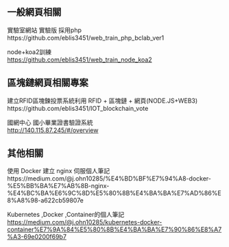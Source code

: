 <h2>一般網頁相關</h2>
實驗室網站 實驗版 採用php <br>
https://github.com/eblis3451/web_train_php_bclab_ver1  <br>

node+koa2訓練<br>
https://github.com/eblis3451/web_train_node_koa2


<h2>區塊鏈網頁相關專案</h2>
建立RFID區塊鍊投票系統利用 RFID + 區塊鏈 + 網頁(NODE.JS+WEB3) </n>  https://github.com/eblis3451/IOT_blockchain_vote

國網中心 國小畢業證書驗證系統  <br>
http://140.115.87.245/#/overview


<h2>其他相關</h2>
使用 Docker 建立 nginx 伺服個人筆記
<br>
https://medium.com/@j.ohn10285/%E4%BD%BF%E7%94%A8-docker-%E5%BB%BA%E7%AB%8B-nginx-%E4%BC%BA%E6%9C%8D%E5%80%8B%E4%BA%BA%E7%AD%86%E8%A8%98-a622cb59807e
<br>

Kubernetes ,Docker ,Container的個人筆記
<br>
https://medium.com/@j.ohn10285/kubernetes-docker-container%E7%9A%84%E5%80%8B%E4%BA%BA%E7%90%86%E8%A7%A3-69e0200f69b7
<br>
